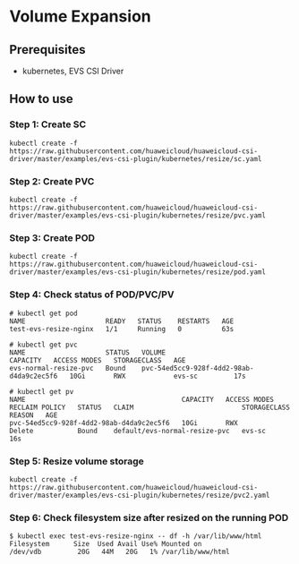 # Volume Expansion

## Prerequisites

- kubernetes, EVS CSI Driver

## How to use

### Step 1: Create SC

```
kubectl create -f  https://raw.githubusercontent.com/huaweicloud/huaweicloud-csi-driver/master/examples/evs-csi-plugin/kubernetes/resize/sc.yaml
```

### Step 2: Create PVC

```
kubectl create -f  https://raw.githubusercontent.com/huaweicloud/huaweicloud-csi-driver/master/examples/evs-csi-plugin/kubernetes/resize/pvc.yaml
```

### Step 3: Create POD

```
kubectl create -f  https://raw.githubusercontent.com/huaweicloud/huaweicloud-csi-driver/master/examples/evs-csi-plugin/kubernetes/resize/pod.yaml
```

### Step 4: Check status of POD/PVC/PV

```
# kubectl get pod
NAME                    READY   STATUS    RESTARTS   AGE
test-evs-resize-nginx   1/1     Running   0          63s

```

```
# kubectl get pvc
NAME                    STATUS   VOLUME                                     CAPACITY   ACCESS MODES   STORAGECLASS   AGE
evs-normal-resize-pvc   Bound    pvc-54ed5cc9-928f-4dd2-98ab-d4da9c2ec5f6   10Gi       RWX            evs-sc         17s
```

```
# kubectl get pv
NAME                                       CAPACITY   ACCESS MODES   RECLAIM POLICY   STATUS   CLAIM                           STORAGECLASS   REASON   AGE
pvc-54ed5cc9-928f-4dd2-98ab-d4da9c2ec5f6   10Gi       RWX            Delete           Bound    default/evs-normal-resize-pvc   evs-sc                  16s
```

### Step 5: Resize volume storage

```
kubectl create -f  https://raw.githubusercontent.com/huaweicloud/huaweicloud-csi-driver/master/examples/evs-csi-plugin/kubernetes/resize/pvc2.yaml
```

### Step 6: Check filesystem size after resized on the running POD

```
$ kubectl exec test-evs-resize-nginx -- df -h /var/lib/www/html
Filesystem      Size  Used Avail Use% Mounted on
/dev/vdb         20G   44M   20G   1% /var/lib/www/html
```
